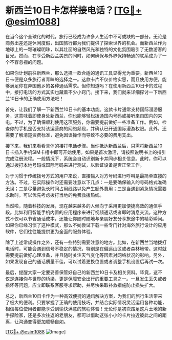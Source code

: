 # 新西兰10日卡怎样接电话？[[TG💪+ @esim1088](https://t.me/s/esim1088)]

在当今这个全球化的时代，旅行已经成为许多人生活中不可或缺的一部分。无论是商务出差还是休闲度假，出国旅行都为我们提供了探索世界的机会。而新西兰作为地球上的一颗璀璨明珠，以其壮丽的自然风光和独特的文化氛围吸引了无数游客的目光。然而，在享受新西兰美景的同时，如何确保与外界保持畅通的联系成为了一个不容忽视的问题。

如果你计划前往新西兰，那么选择一款合适的通讯工具显得尤为重要。新西兰10日卡便是众多旅行者青睐的选择之一。这款卡片不仅价格实惠，而且使用方便，能够满足你在异国他乡的各种通话需求。但你知道吗？在使用新西兰10日卡的过程中，接打电话的方式其实也藏着不少小窍门。接下来，我们就来详细探讨一下新西兰10日卡的正确使用方法吧！

首先，让我们了解一下新西兰10日卡的基本功能。这款卡片通常支持国际漫游服务，这意味着即使身处新西兰，你也能够轻松拨通国内号码或接听来自国内的来电。不过，为了确保顺利使用这项服务，你需要提前做好一些准备工作。例如，检查你的手机是否支持该运营商的网络频段，并确认已开通国际漫游权限。此外，还需要了解清楚资费标准，避免因误操作而导致不必要的费用支出。

接下来，我们来看看具体的接打电话步骤。当你抵达新西兰后，只需将新西兰10日卡插入手机SIM卡槽中即可开始使用。如果是首次激活，请按照说明书上的指引完成注册流程。一般情况下，系统会自动识别新卡并同步相关信息。此时，你可以通过拨打本地号码或国际号码来进行测试，以验证设备是否正常工作。

对于习惯于传统拨号方式的用户来说，直接输入对方号码进行呼叫是最简单直接的方法。不过，在实际操作时还需要注意以下几点：一是要确保输入的号码格式准确无误；二是尽量避免长时间占用线路以免产生额外费用；三是当遇到紧急情况需要求助时，可以优先考虑拨打当地的免费救援热线。

当然啦，随着科技的发展，现在越来越多的人倾向于采用更加便捷高效的通信手段。比如利用智能手机内置的应用程序来进行视频通话或者即时消息交流。这种方式不仅可以节省通话成本，还能让你随时随地与亲朋好友分享旅途中的精彩瞬间。如果你已经习惯了这种模式，那么不妨尝试下载一些专门针对海外旅行设计的应用软件，它们往往能提供更为全面的服务体验。

除了上述常规操作之外，还有一些特别需要注意的地方。比如，在新西兰当地拨打电话时，可能会遇到信号不稳定的情况，特别是在偏远山区或者森林地带。这时就需要提前做好心理准备，并且随时关注天气变化等因素对网络状况的影响。另外，如果发现自己的通话质量不佳，可以试着更换位置或者调整手机设置后再试一次。

最后，提醒大家一定要妥善保管好自己的新西兰10日卡及相关资料。毕竟，这不仅是连接你与世界的桥梁，更是保障安全出行的重要工具之一。一旦发生丢失或者损坏等问题，应立即联系客服寻求帮助，并尽快采取补救措施防止损失扩大。

总之，新西兰10日卡作为一种高效便捷的通讯解决方案，为我们的旅行生活带来了极大的便利。只要掌握了正确的使用技巧，并结合实际情况灵活运用各种功能，相信每位使用者都能享受到愉快满意的旅程体验！无论你是初次踏足这片土地的新手探险家，还是多次往返的老朋友，都可以借助这张小小的卡片拉近彼此之间的距离，让沟通变得更加顺畅自如。

[[TG💪+ @esim1088](https://t.me/s/esim1088) ![Image](https://i.postimg.cc/4NQfJmqS/Snipaste-2025-05-13-00-14-12.png)]